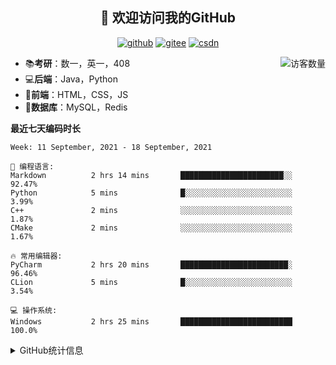 <h2 align="center">👋 欢迎访问我的GitHub</h2>
<p align="center">
  <a href="https://github.com/eternidad33"><img src="https://img.shields.io/badge/GitHub-ff79c6" alt="github"></a>
  <a href="https://gitee.com/eternidad33"><img src="https://img.shields.io/badge/Gitee-fe7300" alt="gitee"></a>
  <a href="https://blog.csdn.net/qq_42907802"><img src="https://img.shields.io/badge/CSDN-cf000e" alt="csdn"></a>
</p>

<img align='right' src="https://profile-counter.glitch.me/eternidad33/count.svg" alt="访客数量"/>

- 📚**考研**：数一，英一，408
- 💻**后端**：Java，Python
- 📝**前端**：HTML，CSS，JS
- 💼**数据库**：MySQL，Redis

**最近七天编码时长**

<!--START_SECTION:waka-->
```text
Week: 11 September, 2021 - 18 September, 2021

💬 编程语言: 
Markdown          2 hrs 14 mins       ███████████████████████░░   92.47% 
Python            5 mins              █░░░░░░░░░░░░░░░░░░░░░░░░   3.99% 
C++               2 mins              ░░░░░░░░░░░░░░░░░░░░░░░░░   1.87% 
CMake             2 mins              ░░░░░░░░░░░░░░░░░░░░░░░░░   1.67%

🔥 常用编辑器: 
PyCharm           2 hrs 20 mins       ████████████████████████░   96.46% 
CLion             5 mins              █░░░░░░░░░░░░░░░░░░░░░░░░   3.54%

💻 操作系统: 
Windows           2 hrs 25 mins       █████████████████████████   100.0%

```


<!--END_SECTION:waka-->

<details>
<summary>GitHub统计信息</summary>

<br/>

> 动态太少，不好意思展示
> 
> 下面的GitHub统计信息是来自于[github-readme-stats](https://github.com/anuraghazra/github-readme-stats)项目，里边有[中文文档](https://github.com/anuraghazra/github-readme-stats/blob/master/readme_cn.md)

<a href="https://github.com/eternidad33/eternidad33">
  <img align="center" src="https://github-readme-stats.anuraghazra1.vercel.app/api?username=eternidad33&show_icons=true" />
</a>
</details>


